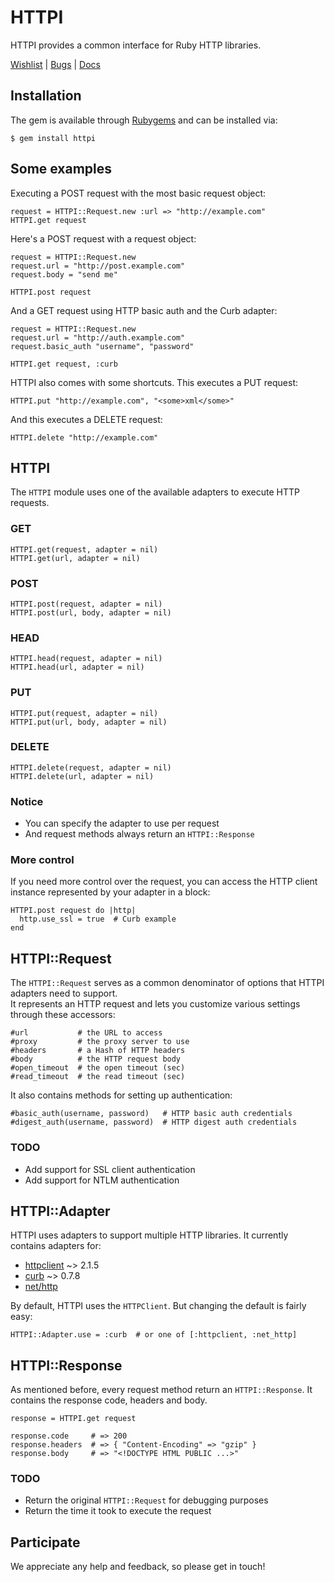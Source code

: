 HTTPI
=====

HTTPI provides a common interface for Ruby HTTP libraries.

[Wishlist](http://httpi.uservoice.com) | [Bugs](http://github.com/rubiii/httpi/issues) | [Docs](http://rubydoc.info/gems/httpi/frames)

Installation
------------

The gem is available through [Rubygems](http://rubygems.org/gems/httpi) and can be installed via:

    $ gem install httpi

Some examples
-------------

Executing a POST request with the most basic request object:

    request = HTTPI::Request.new :url => "http://example.com"
    HTTPI.get request

Here's a POST request with a request object:

    request = HTTPI::Request.new
    request.url = "http://post.example.com"
    request.body = "send me"
  
    HTTPI.post request

And a GET request using HTTP basic auth and the Curb adapter:

    request = HTTPI::Request.new
    request.url = "http://auth.example.com"
    request.basic_auth "username", "password"
  
    HTTPI.get request, :curb

HTTPI also comes with some shortcuts. This executes a PUT request:

    HTTPI.put "http://example.com", "<some>xml</some>"

And this executes a DELETE request:

    HTTPI.delete "http://example.com"

HTTPI
-------------

The `HTTPI` module uses one of the available adapters to execute HTTP requests.

### GET

    HTTPI.get(request, adapter = nil)
    HTTPI.get(url, adapter = nil)

### POST

    HTTPI.post(request, adapter = nil)
    HTTPI.post(url, body, adapter = nil)

### HEAD

    HTTPI.head(request, adapter = nil)
    HTTPI.head(url, adapter = nil)

### PUT

    HTTPI.put(request, adapter = nil)
    HTTPI.put(url, body, adapter = nil)

### DELETE

    HTTPI.delete(request, adapter = nil)
    HTTPI.delete(url, adapter = nil)

### Notice

* You can specify the adapter to use per request
* And request methods always return an `HTTPI::Response`

### More control

If you need more control over the request, you can access the HTTP client instance represented
by your adapter in a block:

    HTTPI.post request do |http|
      http.use_ssl = true  # Curb example
    end

HTTPI::Request
--------------

The `HTTPI::Request` serves as a common denominator of options that HTTPI adapters need to support.  
It represents an HTTP request and lets you customize various settings through these accessors:

    #url           # the URL to access
    #proxy         # the proxy server to use
    #headers       # a Hash of HTTP headers
    #body          # the HTTP request body
    #open_timeout  # the open timeout (sec)
    #read_timeout  # the read timeout (sec)

It also contains methods for setting up authentication:

    #basic_auth(username, password)   # HTTP basic auth credentials
    #digest_auth(username, password)  # HTTP digest auth credentials

### TODO

* Add support for SSL client authentication
* Add support for NTLM authentication

HTTPI::Adapter
--------------

HTTPI uses adapters to support multiple HTTP libraries.
It currently contains adapters for:

* [httpclient](http://rubygems.org/gems/httpclient) ~> 2.1.5
* [curb](http://rubygems.org/gems/curb) ~> 0.7.8
* [net/http](http://ruby-doc.org/stdlib/libdoc/net/http/rdoc)

By default, HTTPI uses the `HTTPClient`. But changing the default is fairly easy:

    HTTPI::Adapter.use = :curb  # or one of [:httpclient, :net_http]

HTTPI::Response
---------------

As mentioned before, every request method return an `HTTPI::Response`.
It contains the response code, headers and body.

    response = HTTPI.get request
     
    response.code     # => 200
    response.headers  # => { "Content-Encoding" => "gzip" }
    response.body     # => "<!DOCTYPE HTML PUBLIC ...>"

### TODO

* Return the original `HTTPI::Request` for debugging purposes
* Return the time it took to execute the request

Participate
-----------

We appreciate any help and feedback, so please get in touch!

